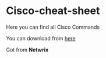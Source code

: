 # Cisco-cheat-sheet

Here you can find all Cisco Commands

You can download from [here](https://pdfhost.io/v/L62KuY7xw_Cisco_Commands_Cheat_Sheet)

Got from **Netwrix**
